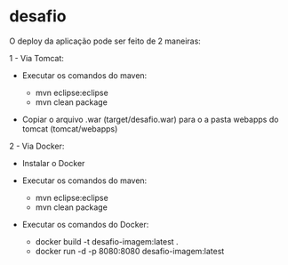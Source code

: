 # desafio

O deploy da aplicação pode ser feito de 2 maneiras:

1 - Via Tomcat:

- Executar os comandos do maven:
  - mvn eclipse:eclipse  
  - mvn clean package
    
- Copiar o arquivo .war (target/desafio.war) para o a pasta webapps do tomcat (tomcat/webapps)

2 - Via Docker:

- Instalar o Docker

- Executar os comandos do maven:
  - mvn eclipse:eclipse  
  - mvn clean package

- Executar os comandos do Docker:
  - docker build -t desafio-imagem:latest .
  - docker run -d -p 8080:8080 desafio-imagem:latest   
